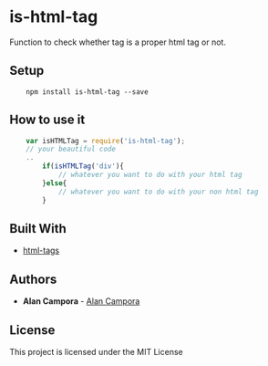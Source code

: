 # is-html-tag
Function to check whether tag is a proper html tag or not.

## Setup

```
    npm install is-html-tag --save
```

## How to use it

```javascript
    var isHTMLTag = require('is-html-tag'); 
    // your beautiful code
    ..
        if(isHTMLTag('div'){
            // whatever you want to do with your html tag 
        }else{
            // whatever you want to do with your non html tag
        }
```


## Built With

* [html-tags](https://www.npmjs.com/package/html-tags) 

## Authors

* **Alan Campora** - [Alan Campora](https://github.com/alancampora)

## License

This project is licensed under the MIT License
